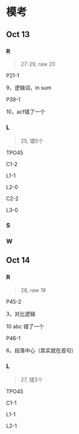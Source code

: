 # 模考

## Oct 13

### R

> 27-29, raw 20

P21-1

9，逻辑词，in sum

P39-1

10，acf错了一个

### L

> 25, 错5个

TPO45

C1-2

L1-1

L2-0

C2-2

L3-0

### S

### W

## Oct 14

### R

> 28, raw 19

P45-2

3，对比逻辑

10 abc 错了一个

P46-1

6，段落中心（其实就在首句）

### L

> 27, 错3个

TPO45

C1-1

L1-1

L2-1
